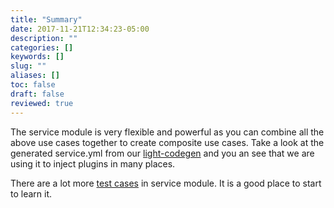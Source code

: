 ```yaml
---
title: "Summary"
date: 2017-11-21T12:34:23-05:00
description: ""
categories: []
keywords: []
slug: ""
aliases: []
toc: false
draft: false
reviewed: true
---
```


The service module is very flexible and powerful as you can combine all the above use
cases together to create composite use cases. Take a look at the generated service.yml
from our [light-codegen][] and you an see that we are using it to inject plugins in many places.

There are a lot more [test cases][] in service module. It is a good place to start to
learn it.

[light-codegen]: /tool/light-codegen
[test cases]: https://github.com/networknt/light-4j/tree/master/service/src/test/java/com/networknt/service
